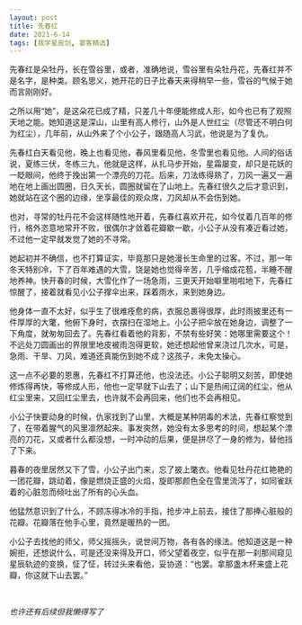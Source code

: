 ```yaml
---
layout: post
title: 先春红
date: 2021-6-14
tags: [我学星辰剑, 宴客精选]
---
```


先春红是朵牡丹，长在雪谷里，或者，准确地说，雪谷里有朵牡丹花，先春红并不是名字，是种类。顾名思义，她开花的日子比春天来得稍早一些，雪谷的气候于她而言刚刚好。

之所以用“她”，是这朵花已成了精，只差几十年便能修成人形，如今也已有了观照天地之能。她知道这是深山，山里有高人修行，山外是人世红尘（尽管还不明白何为红尘），几年前，从山外来了个小公子，跟随高人习武，他说是为了复仇。

先春红白天看见他，晚上也看见他，春风里看见他，冬雪里也看见他。人间的俗话说，夏练三伏，冬练三九，他就是这样，从扎马步开始，星霜屡变，却只是花妖的一眨眼间，他终于挽出第一个漂亮的刀花。后来，刀法练得熟了，刀风一遍又一遍地在地上画出圆圈，日久天长，圆圈就留在了山地上。先春红很久之后才意识到，她就站在这个圈的边缘，坐享最佳的观众席，刀风却从不会伤到她。

也对，寻常的牡丹花不会这样随性地开着，先春红喜欢开花，如今仗着几百年的修行，格外恣意地常开不败，很偶尔才敛着花瓣歇一歇，小公子从没有凑近看过她，不过他一定早就发觉了她的不寻常。

她起初并不确信，也不打算证实，毕竟那只是她漫长生命里的过客。不过，那一年冬天特别冷，下了百年难遇的大雪，饶是她也觉得辛苦，几乎缩成花苞，半睡不醒地养神。快开春的时候，大雪化作了一场急雨，三更天开始噼里啪啦地下，先春红惊醒了，接着就看见小公子撑伞出来，踩着雨水，来到她身边。

他身体一直不太好，似乎生了很难痊愈的病，衣服总裹得很厚，此时雨披里还有一件厚厚的大氅，他俯下身时，衣摆扫在湿地上。小公子把伞放在她身边，调整了一下角度，就匆匆回去了。先春红看着他的背影，不禁有些好笑：她哪里需要这个！不远处刀圆画出的界限里地皮被雨泡得更软，她还想起他曾来浇过几次水，可是，急雨、干旱、刀风，难道还真能伤到她不成？这孩子，未免太操心。

这一点不必要的恩惠，先春红不打算还他，也没法还。小公子聪明又刻苦，即使她修炼得再快，等修成人形，他也一定早就下山去了；山下是热闹辽阔的红尘，他从红尘里来，又回红尘里去，也许就不会再回来，他们也不会再相见。

小公子快要动身的时候，仇家找到了山里，大概是某种阴毒的术法，先春红察觉到了，在带着腥气的风里凛然起来。事发突然，她没有太多思考的时间，想起某个漂亮的刀花，又或者什么都没想，一时冲动的后果，便是拼尽了一身的修为，替他挡了下来。

暮春的夜里居然又下了雪，小公子出门来，忘了披上氅衣。他看见牡丹花红艳艳的一团花瓣，跳动着，像是燃烧正盛的火焰，旋即那颜色全在雪里流泻了，如同雀跃着的心脏忽而倾吐出了所有的心头血。

他猛然意识到了什么，不顾冻得冰冷的手指，抢步冲上前去，接住了那捧心脏般的花瓣。花瓣落在他手心里，竟然是暖热的一团。

小公子去找他的师父，师父摇摇头，说世间万物，各有各的缘法。他知道这是一种婉拒，还想说什么，可是还没来得及开口，师父望着夜空，似乎在那一刹那间窥见星辰轨迹的变换，怔了怔，转过头来看他，妥协道：“也罢。拿那盏木杯来盛上花瓣，你这就下山去罢。”

<br>

*也许还有后续但我懒得写了*
